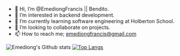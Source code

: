 - 👋 Hi, I’m @EmediongFrancis || Bendito.
- 👀 I’m interested in backend development.
- 🌱 I’m currently learning software engineering at Holberton School.
- 💞️ I’m looking to collaborate on projects.
- 📫 How to reach me; emediongfrancis@gmail.com


![Emediong's Github stats](https://github-readme-stats.vercel.app/api?username=emediongfrancis&show_icons=true&theme=radical)
[![Top Langs](https://github-readme-stats.vercel.app/api/top-langs/?username=emediongfrancis&layout=compact&theme=radical)](https://github.com/emediongfrancis/github-readme-stats)

<!---
EmediongFrancis/EmediongFrancis is a ✨ special ✨ repository because its `README.md` (this file) appears on your GitHub profile.
You can click the Preview link to take a look at your changes.
--->
